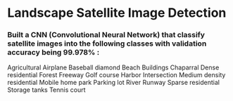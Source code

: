 # Landscape Satellite Image Detection

### Built a CNN (Convolutional Neural Network) that classify satellite images into the following classes with validation accuracy being 99.978% : 

Agricultural
Airplane
Baseball diamond
Beach
Buildings
Chaparral
Dense residential
Forest
Freeway
Golf course
Harbor
Intersection
Medium density residential
Mobile home park
Parking lot
River
Runway
Sparse residential
Storage tanks
Tennis court